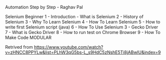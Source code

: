 
Automation Step by Step - Raghav Pal

Selenium Beginner 1 - Introduction - What is Selenium
                  2 - History of Selenium
                  3 - Why To Learn Selenium
                  4 - How To Learn Selenium
                  5 - How to write first Selenium script (java)
                  6 - How To Use Selenium 3 - Gecko Driver
                  7 - What is Gecko Driver
                  8 - How to run test on Chrome Browser
                  9 - How To Make Code MODULAR

Retrived from https://www.youtube.com/watch?v=zHNCC8PPYLw&list=PLhW3qG5bs-L_s9HdC5zNshE5Ti8jABwlU&index=9

